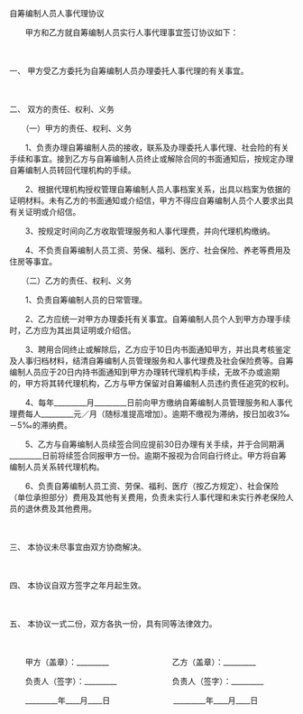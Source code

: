 



自筹编制人员人事代理协议



 

　　甲方和乙方就自筹编制人员实行人事代理事宜签订协议如下：

　　

一、
甲方受乙方委托为自筹编制人员办理委托人事代理的有关事宜。

　　

二、
双方的责任、权利、义务

　　（一）甲方的责任、权利、义务

　　1、负责办理自筹编制人员的接收，联系及办理委托人事代理、社会险的有关手续和事宜。接到乙方与自筹编制人员终止或解除合同的书面通知后，按规定办理自筹编制人员转回代理机构的手续。

　　2、根据代理机构授权管理自筹编制人员人事档案关系，出具以档案为依据的证明材料。未有乙方的书面通知或介绍信，甲方不得应自筹编制人员个人要求出具有关证明或介绍信。

　　3、按规定时间向乙方收取管理服务和人事代理费，并向代理机构缴纳。

　　4、不负责自筹编制人员工资、劳保、福利、医疗、社会保险、养老等费用及住房等事宜。

　　（二）乙方的责任、权利、义务

　　1、负责自筹编制人员的日常管理。

　　2、乙方应统一对甲方办理委托有关事宜。自筹编制人员个人到甲方办理手续时，乙方应为其出具证明或介绍信。

　　3、聘用合同终止或解除后，乙方应于10日内书面通知甲方，并出具考核鉴定及人事归档材料，结清自筹编制人员管理服务和人事代理费及社会保险费等。自筹编制人员应于20日内持书面通知到甲方办理转代理机构手续，无故不办或逾期的，甲方将其转代理机构，乙方与甲方保留对自筹编制人员违约责任追究的权利。

　　4、每年_________月_________日前向甲方缴纳自筹编制人员管理服务和人事代理费每人_________元／月（随标准提高增加）。逾期不缴视为滞纳，按日加收3‰－5‰的滞纳费。

　　5、乙方与自筹编制人员续签合同应提前30日办理有关手续，并于合同期满_________日前将续签合同报甲方一份。逾期不报视为合同自行终止。甲方将自筹编制人员关系转代理机构。

　　6、负责自筹编制人员工资、劳保、福利、医疗（按乙方规定）、社会保险（单位承担部分）费用及其他有关费用，负责未实行人事代理和未实行养老保险人员的退休费及其他费用。

　　

三、
本协议未尽事宜由双方协商解决。

　　

四、
本协议自双方签字之年月起生效。

　　

五、
本协议一式二份，双方各执一份，具有同等法律效力。

　　　　

　　甲方（盖章）：_________　　　　　　　　乙方（盖章）：_________　　

　　负责人（签字）：_________　　　　　　　负责人（签字）：_________　　

　　_________年____月____日　　　　　　　　_________年____月____日